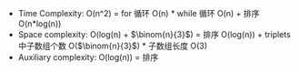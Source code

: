 * Time Complexity: O(n^2) = for 循环 O(n) * while 循环 O(n) + 排序 O(n*log(n))
* Space complexity: O(log(n) + $\binom{n}{3}$) = 排序 O(log(n)) + triplets 中子数组个数 O($\binom{n}{3}$) * 子数组长度 O(3)
* Auxiliary complexity: O(log(n)) = 排序
